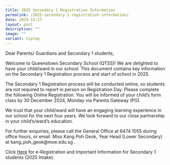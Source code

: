 ```yaml
---
title: 2025 Secondary 1 Registration Information
permalink: /2025-secondary-1-registration-information/
date: 2024-12-17
layout: post
description: ""
image: ""
variant: tiptap
---
```

<p>Dear Parents/ Guardians and Secondary 1 students,</p>
<p>Welcome to Queenstown Secondary School (QTSS)! We are delighted to have
your child/ward in our school. This document contains key information on
the Secondary 1 Registration process and start of school in 2025.</p>
<p>The Secondary 1 Registration process will be conducted online, so students
are not required to report in person on Registration Day. Please complete
the following Online Registration. You will be informed of your child’s
form class by 30 December 2024, Monday via Parents Gateway (PG).</p>
<p>We trust that your child/ward will have an engaging learning experience
in our school for the next four years. We look forward to our close partnership
in your child’s/ward’s education.</p>
<p>For further enquiries, please call the General Office at 6474 1055 during
office hours, or email&nbsp; Miss Kang Poh Geok, Year Head (Lower Secondary)
at <a rel="noopener noreferrer nofollow" target="_blank">kang_poh_geok@moe.edu.sg</a> .</p>
<p>Click&nbsp;<a href="/files/QTSS_Important_Information_for_2025_Sec_1_Students.pdf" rel="noopener nofollow" target="_blank">Here</a> for
e-Registration and Important Information for Secondary 1 students (2025
Intake).</p>
<p></p>
<p></p>
<p></p>